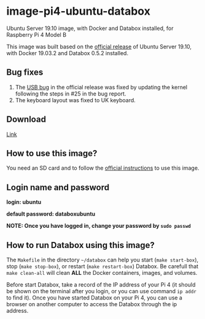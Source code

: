 # image-pi4-ubuntu-databox
Ubuntu Server 19.10 image, with Docker and Databox installed, for Raspberry Pi 4 Model B

This image was built based on the [official release](https://ubuntu.com/download/raspberry-pi) of Ubuntu Server 19.10, with Docker 19.03.2 and Databox 0.5.2 installed.

## Bug fixes
1. The [USB bug](https://bugs.launchpad.net/ubuntu/+source/linux-raspi2/+bug/1848790) in the official release was fixed by updating the kernel following the steps in #25 in the bug report.
2. The keyboard layout was fixed to UK keyboard.

## Download
[Link](https://drive.google.com/file/d/11Z9EmReAr5mEn8QwlKU_coLJW_O4RTra/view?usp=sharing)

## How to use this image?
You need an SD card and to follow the [official instructions](https://ubuntu.com/download/iot/installation-media) to use this image.

## Login name and password
**login: ubuntu**

**default password: databoxubuntu**

**NOTE: Once you have logged in, change your password by `sudo passwd`**

## How to run Databox using this image?
The `Makefile` in the directory `~/databox` can help you start (`make start-box`), stop (`make stop-box`), or restart (`make restart-box`) Databox. Be carefull that `make clean-all` will clean **ALL** the Docker containers, images, and volumes.

Before start Databox, take a record of the IP address of your Pi 4 (it should be shown on the terminal after you login, or you can use command `ip addr` to find it). Once you have started Databox on your Pi 4, you can use a browser on another computer to access the Databox through the ip address.
